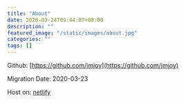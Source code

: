 ```yaml
---
title: "About"
date: 2020-03-24T09:44:07+08:00
description: ""
featured_image: "/static/images/about.jpg"
categories: ""
tags: []
---
```


Github: [https://github.com/jmjoy](https://github.com/jmjoy)

Migration Date: 2020-03-23

Host on: [netlify](https://www.netlify.com)
